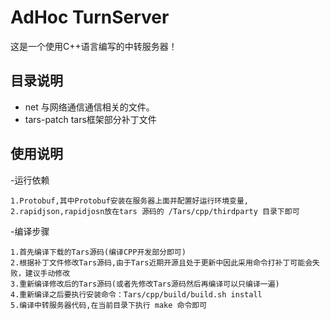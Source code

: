 # AdHoc TurnServer
  这是一个使用C++语言编写的中转服务器！
  
## 目录说明
- net 
	与网络通信通信相关的文件。
- tars-patch
	tars框架部分补丁文件
	
## 使用说明

-运行依赖
	
	1.Protobuf,其中Protobuf安装在服务器上面并配置好运行环境变量,
	2.rapidjson,rapidjosn放在tars 源码的 /Tars/cpp/thirdparty 目录下即可

-编译步骤
	
	1.首先编译下载的Tars源码(编译CPP开发部分即可)
	2.根据补丁文件修改Tars源码,由于Tars近期开源且处于更新中因此采用命令打补丁可能会失败，建议手动修改
	3.重新编译修改后的Tars源码(或者先修改Tars源码然后再编译可以只编译一遍)
	4.重新编译之后要执行安装命令：Tars/cpp/build/build.sh install
	5.编译中转服务器代码,在当前目录下执行 make 命令即可



